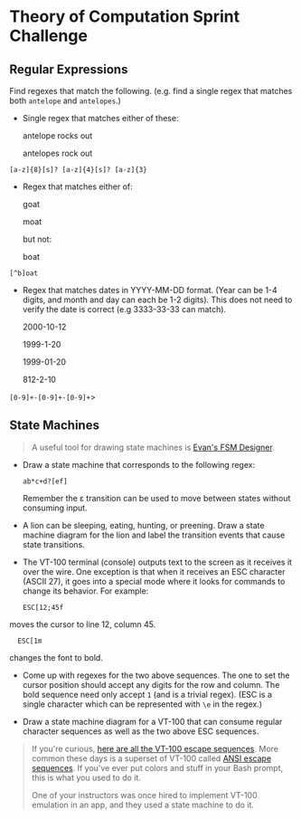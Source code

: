 # Theory of Computation Sprint Challenge

## Regular Expressions

Find regexes that match the following. (e.g. find a single regex that matches
both `antelope` and `antelopes`.)

* Single regex that matches either of these:

    antelope rocks out
    
    antelopes rock out

<!-- Answer -->
`[a-z]{8}[s]? [a-z]{4}[s]? [a-z]{3}`

* Regex that matches either of:

    goat
    
    moat

  but not:

    boat

<!-- Answer -->
`[^b]oat`

* Regex that matches dates in YYYY-MM-DD format. (Year can be 1-4 digits, and
  month and day can each be 1-2 digits). This does not need to verify the date
  is correct (e.g 3333-33-33 can match).

  2000-10-12
  
  1999-1-20
  
  1999-01-20
  
  812-2-10

<!-- Answer -->
`[0-9]+-[0-9]+-[0-9]+`>

## State Machines

> A useful tool for drawing state machines is [Evan's FSM
> Designer](http://madebyevan.com/fsm/).

* Draw a state machine that corresponds to the following regex:

      ab*c+d?[ef]

  Remember the ε transition can be used to move between states without
  consuming input. 

<!-- Shown in 1:1 -->

* A lion can be sleeping, eating, hunting, or preening. Draw a state
  machine diagram for the lion and label the transition events that
  cause state transitions.

<!-- Shown in 1:1 -->


* The VT-100 terminal (console) outputs text to the screen as it
  receives it over the wire. One exception is that when it receives an
  ESC character (ASCII 27), it goes into a special mode where it looks
  for commands to change its behavior. For example:

      ESC[12;45f

<!-- ESC\[[0-9][0-9, a-z];[0-9]{2}[a-z] -->
  
  moves the cursor to line 12, column 45.

      ESC[1m

<!-- ESC\[[0-9][0-9, a-z] -->

  changes the font to bold.


  * Come up with regexes for the two above sequences. The one to set the
    cursor position should accept any digits for the row and column. The
    bold sequence need only accept `1` (and is a trivial regex). (ESC is
    a single character which can be represented with `\e` in the regex.)

<!-- See Above -->

  * Draw a state machine diagram for a VT-100 that can consume regular
    character sequences as well as the two above ESC sequences.

<!-- Shown in 1:1 -->

> If you're curious, [here are all the VT-100 escape
> sequences](http://ascii-table.com/ansi-escape-sequences-vt-100.php).
> More common these days is a superset of VT-100 called [ANSI escape
> sequences](http://ascii-table.com/ansi-escape-sequences.php). If
> you've ever put colors and stuff in your Bash prompt, this is what you
> used to do it.
>
> One of your instructors was once hired to implement VT-100 emulation
> in an app, and they used a state machine to do it.
